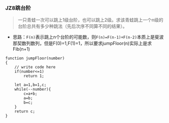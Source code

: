 ### JZ8跳台阶
> 一只青蛙一次可以跳上1级台阶，也可以跳上2级。求该青蛙跳上一个n级的台阶总共有多少种跳法（先后次序不同算不同的结果）。

- 思路：`F(n)`表示跳上n个台阶的可能数，则`F(n)=F(n-1)+F(n-2)`本质上是斐波那契数列数列，但是F(0)=1,F(1)=1，所以要求jumpFloor(n)实际上是求Fib(n+1)

```
function jumpFloor(number)
{
    // write code here
    if(number<=1)
        return 1;
    
    let a=1,b=1,c;
    while(--number){
        c=a+b;
        a=b;
        b=c;
    }
    return c;
}
```
